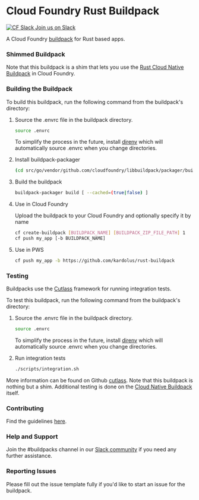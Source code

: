 # Cloud Foundry Rust Buildpack

[![CF Slack](https://www.google.com/s2/favicons?domain=www.slack.com) Join us on Slack](https://cloudfoundry.slack.com/messages/buildpacks/)

A Cloud Foundry [buildpack](http://docs.cloudfoundry.org/buildpacks/) for Rust based apps.

### Shimmed Buildpack

Note that this buildpack is a shim that lets you use the [Rust Cloud Native Buildpack](https://github.com/kardolus/rust-cnb) in Cloud Foundry.

### Building the Buildpack

To build this buildpack, run the following command from the buildpack's directory:

1. Source the .envrc file in the buildpack directory.

   ```bash
   source .envrc
   ```
   To simplify the process in the future, install [direnv](https://direnv.net/) which will automatically source .envrc when you change directories.

1. Install buildpack-packager

    ```bash
    (cd src/go/vendor/github.com/cloudfoundry/libbuildpack/packager/buildpack-packager && go install)
    ```

1. Build the buildpack

    ```bash
    buildpack-packager build [ --cached=(true|false) ]
    ```

1. Use in Cloud Foundry

   Upload the buildpack to your Cloud Foundry and optionally specify it by name

    ```bash
    cf create-buildpack [BUILDPACK_NAME] [BUILDPACK_ZIP_FILE_PATH] 1
    cf push my_app [-b BUILDPACK_NAME]
    ```

1. Use in PWS

    ```bash
    cf push my_app -b https://github.com/kardolus/rust-buildpack
    ```

### Testing

Buildpacks use the [Cutlass](https://github.com/cloudfoundry/libbuildpack/cutlass) framework for running integration tests.

To test this buildpack, run the following command from the buildpack's directory:

1. Source the .envrc file in the buildpack directory.

   ```bash
   source .envrc
   ```
   To simplify the process in the future, install [direnv](https://direnv.net/) which will automatically source .envrc when you change directories.

1. Run integration tests

    ```bash
    ./scripts/integration.sh
    ```

More information can be found on Github [cutlass](https://github.com/cloudfoundry/libbuildpack/cutlass). Note that this buildpack is nothing but a shim. 
Additional testing is done on the [Cloud Native Buildpack](https://github.com/kardolus/rust-cnb) itself.

### Contributing

Find the guidelines [here](./CONTRIBUTING.md).

### Help and Support

Join the #buildpacks channel in our [Slack community](http://slack.cloudfoundry.org/) if you need any further assistance.

### Reporting Issues

Please fill out the issue template fully if you'd like to start an issue for the buildpack.

